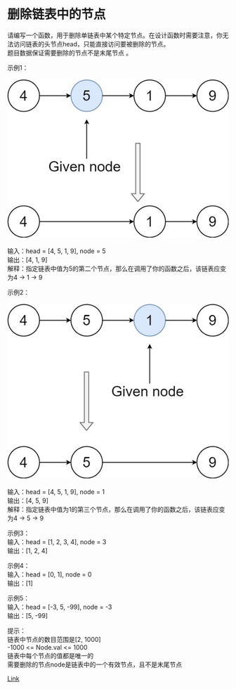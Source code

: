 <h1>删除链表中的节点</h1>

请编写一个函数，用于删除单链表中某个特定节点。在设计函数时需要注意，你无法访问链表的头节点head，只能直接访问要被删除的节点。</br>
题目数据保证需要删除的节点不是末尾节点 。</br>

示例1：</br>
</br>![](./image/1.jpg)</br></br>
输入：head = [4, 5, 1, 9], node = 5</br>
输出：[4, 1, 9]</br>
解释：指定链表中值为5的第二个节点，那么在调用了你的函数之后，该链表应变为4 -> 1 -> 9</br>

示例2：</br>
</br>![](./image/2.jpg)</br></br>
输入：head = [4, 5, 1, 9], node = 1</br>
输出：[4, 5, 9]</br>
解释：指定链表中值为1的第三个节点，那么在调用了你的函数之后，该链表应变为4 -> 5 -> 9</br>

示例3：</br>
输入：head = [1, 2, 3, 4], node = 3</br>
输出：[1, 2, 4]</br>

示例4：</br>
输入：head = [0, 1], node = 0</br>
输出：[1]</br>

示例5：</br>
输入：head = [-3, 5, -99], node = -3</br>
输出：[5, -99]</br>

提示：</br>
链表中节点的数目范围是[2, 1000]</br>
-1000 <= Node.val <= 1000</br>
链表中每个节点的值都是唯一的</br>
需要删除的节点node是链表中的一个有效节点，且不是末尾节点</br>

[Link](https://leetcode-cn.com/problems/delete-node-in-a-linked-list/)